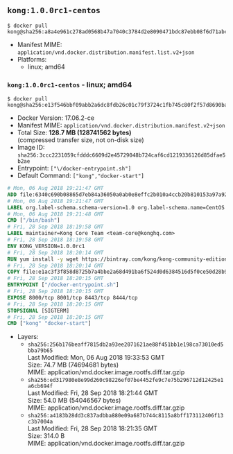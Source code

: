 ## `kong:1.0.0rc1-centos`

```console
$ docker pull kong@sha256:a8a4e961c278ad0568b47a7040c3784d2e8090471bdc87ebb08f6d71abcfe0f4
```

-	Manifest MIME: `application/vnd.docker.distribution.manifest.list.v2+json`
-	Platforms:
	-	linux; amd64

### `kong:1.0.0rc1-centos` - linux; amd64

```console
$ docker pull kong@sha256:e13f546bbf09abb2a6dc8fdb26c01c79f3724c1fb745c80f2f57d8690ba9a2ef
```

-	Docker Version: 17.06.2-ce
-	Manifest MIME: `application/vnd.docker.distribution.manifest.v2+json`
-	Total Size: **128.7 MB (128741562 bytes)**  
	(compressed transfer size, not on-disk size)
-	Image ID: `sha256:3ccc2231059cfdddc6609d2e45729048b724caf6cd1219336126d85dfae5b2ae`
-	Entrypoint: `["\/docker-entrypoint.sh"]`
-	Default Command: `["kong","docker-start"]`

```dockerfile
# Mon, 06 Aug 2018 19:21:47 GMT
ADD file:6340c690b08865d7eb84a36050a0ab0e8effc2b010a4ccb20b810153a97a9228 in / 
# Mon, 06 Aug 2018 19:21:47 GMT
LABEL org.label-schema.schema-version=1.0 org.label-schema.name=CentOS Base Image org.label-schema.vendor=CentOS org.label-schema.license=GPLv2 org.label-schema.build-date=20180804
# Mon, 06 Aug 2018 19:21:48 GMT
CMD ["/bin/bash"]
# Fri, 28 Sep 2018 18:19:58 GMT
LABEL maintainer=Kong Core Team <team-core@konghq.com>
# Fri, 28 Sep 2018 18:19:58 GMT
ENV KONG_VERSION=1.0.0rc1
# Fri, 28 Sep 2018 18:20:14 GMT
RUN yum install -y wget https://bintray.com/kong/kong-community-edition-rpm/download_file?file_path=centos/7/kong-community-edition-$KONG_VERSION.el7.noarch.rpm &&     yum clean all
# Fri, 28 Sep 2018 18:20:14 GMT
COPY file:e1ac3f3f858d8725b7a4bbe2a68d491ba6f524d0d6384516d5f0ce50d28b9fda in /docker-entrypoint.sh 
# Fri, 28 Sep 2018 18:20:15 GMT
ENTRYPOINT ["/docker-entrypoint.sh"]
# Fri, 28 Sep 2018 18:20:15 GMT
EXPOSE 8000/tcp 8001/tcp 8443/tcp 8444/tcp
# Fri, 28 Sep 2018 18:20:15 GMT
STOPSIGNAL [SIGTERM]
# Fri, 28 Sep 2018 18:20:15 GMT
CMD ["kong" "docker-start"]
```

-	Layers:
	-	`sha256:256b176beaff7815db2a93ee2071621ae88f451bb1e198ca73010ed5bba79b65`  
		Last Modified: Mon, 06 Aug 2018 19:33:53 GMT  
		Size: 74.7 MB (74694681 bytes)  
		MIME: application/vnd.docker.image.rootfs.diff.tar.gzip
	-	`sha256:ed317980e8e99d260c98226ef07be4452fe9c7e75b296712d12425e1a6cb694f`  
		Last Modified: Fri, 28 Sep 2018 18:21:44 GMT  
		Size: 54.0 MB (54046567 bytes)  
		MIME: application/vnd.docker.image.rootfs.diff.tar.gzip
	-	`sha256:a4183b28dd3c837adbba880e09a687b744c8115a8bff173112406f13c3b7004a`  
		Last Modified: Fri, 28 Sep 2018 18:21:35 GMT  
		Size: 314.0 B  
		MIME: application/vnd.docker.image.rootfs.diff.tar.gzip
